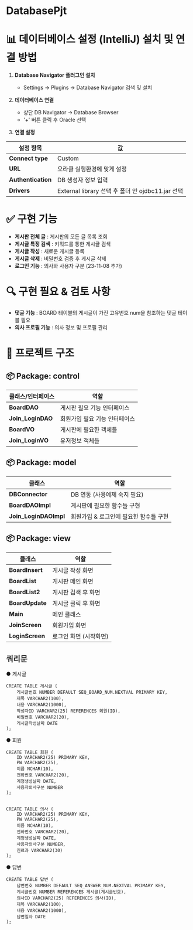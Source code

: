 # DatabasePjt
# 📊 데이터베이스 설정 (IntelliJ) 설치 및 연결 방법

1. **Database Navigator 플러그인 설치**
    - Settings → Plugins → Database Navigator 검색 및 설치

2. **데이터베이스 연결**
    - 상단 DB Navigator → Database Browser
    - '+' 버튼 클릭 후 Oracle 선택

3. **연결 설정**

| 설정 항목 | 값
|-----|-----
| **Connect type** | Custom
| **URL** | 오라클 실행환경에 맞게 설정
| **Authentication** | DB 생성자 정보 입력
| **Drivers** | External library 선택 후 폴더 안 ojdbc11.jar 선택



# ✅ 구현 기능
- **게시판 전체 글** : 게시판의 모든 글 목록 조회
- **게시글 특정 검색** : 키워드를 통한 게시글 검색
- **게시글 작성** : 새로운 게시글 등록
- **게시글 삭제** : 비밀번호 검증 후 게시글 삭제
- **로그인 기능** : 의사와 사용자 구분 (23-11-08 추가)

  

# 🔍 구현 필요 & 검토 사항
- **댓글 기능** : BOARD 테이블의 게시글이 가진 고유번호 num을 참조하는 댓글 테이블 필요
- **의사 프로필 기능** : 의사 정보 및 프로필 관리



# 📂 프로젝트 구조

## 📦 Package: control

| 클래스/인터페이스 | 역할
|-----|-----
| **BoardDAO** | 게시판 필요 기능 인터페이스
| **Join_LoginDAO** | 회원가입 필요 기능 인터페이스
| **BoardVO** | 게시판에 필요한 객체들
| **Join_LoginVO** | 유저정보 객체들


## 📦 Package: model

| 클래스 | 역할
|-----|-----
| **DBConnector** | DB 연동 (사용예제 숙지 필요)
| **BoardDAOImpl** | 게시판에 필요한 함수들 구현
| **Join_LoginDAOImpl** | 회원가입 & 로그인에 필요한 함수들 구현


## 📦 Package: view

| 클래스 | 역할
|-----|-----
| **BoardInsert** | 게시글 작성 화면
| **BoardList** | 게시판 메인 화면
| **BoardList2** | 게시판 검색 후 화면
| **BoardUpdate** | 게시글 클릭 후 화면
| **Main** | 메인 클래스
| **JoinScreen** | 회원가입 화면
| **LoginScreen** | 로그인 화면 (시작화면)


## 쿼리문
● 게시글
```
CREATE TABLE 게시글 (
    게시글번호 NUMBER DEFAULT SEQ_BOARD_NUM.NEXTVAL PRIMARY KEY,
    제목 VARCHAR2(100),
    내용 VARCHAR2(1000),
    작성자ID VARCHAR2(25) REFERENCES 회원(ID),
    비밀번호 VARCHAR2(20),
    게시글작성날짜 DATE
);
```
● 회원
```
CREATE TABLE 회원 (
    ID VARCHAR2(25) PRIMARY KEY,
    PW VARCHAR2(25),
    이름 NCHAR(10),
    전화번호 VARCHAR2(20),
    계정생성날짜 DATE,
    사용자의사구분 NUMBER
);


CREATE TABLE 의사 (
    ID VARCHAR2(25) PRIMARY KEY,
    PW VARCHAR2(25),
    이름 NCHAR(10),
    전화번호 VARCHAR2(20),
    계정생성날짜 DATE,
    사용자의사구분 NUMBER,
    진료과 VARCHAR2(30)
);
```

● 답변
```
CREATE TABLE 답변 (
    답변번호 NUMBER DEFAULT SEQ_ANSWER_NUM.NEXTVAL PRIMARY KEY,
    게시글번호 NUMBER REFERENCES 게시글(게시글번호),
    의사ID VARCHAR2(25) REFERENCES 의사(ID),
    제목 VARCHAR2(100),
    내용 VARCHAR2(1000),
    답변일자 DATE
);

```
